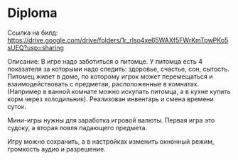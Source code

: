 # Diploma
Ссылка на билд: https://drive.google.com/drive/folders/1r_rlso4xe65WAXf5FWrKmTpwPKo5sUEQ?usp=sharing

Описание:
В игре надо заботиться о питомце. У питомца есть 4 показателя за которыми надо следить: здоровье, счастье, сон, сытость.
Питомец живет в доме, по которому игрок может перемещаться и взаимодействовать с предметаи, расположенные в комнатах.
(Например в ванной комнате можно искупать питомца, а в кухне купить корм через холодильник).
Реализован инвентарь и смена времени суток.

Мини-игры нужны для заработка игровой валюты.
Первая игра это судоку, а вторая ловля падающего предмета.

Игру можно сохранить, а в настройках изменить окнонный режим, громкость аудио и разрешение.
